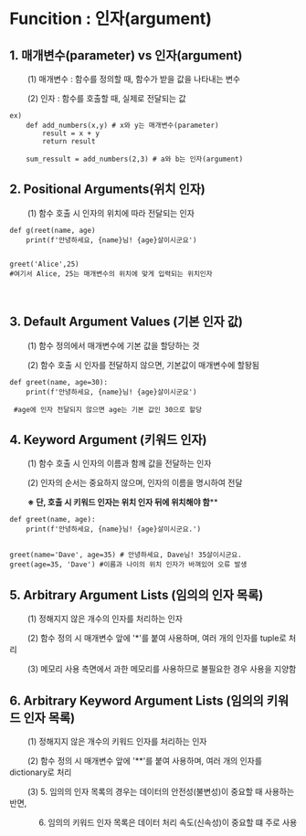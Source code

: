 # Funcition : 인자(argument)

## 1. 매개변수(parameter) vs 인자(argument)

        (1) 매개변수 : 함수를 정의할 때, 함수가 받을 값을 나타내는 변수

        (2) 인자 : 함수를 호출할 때, 실제로 전달되는 값

```
ex)
    def add_numbers(x,y) # x와 y는 매개변수(parameter)
        result = x + y
        return result

    sum_ressult = add_numbers(2,3) # a와 b는 인자(argument)
```

## 2. Positional Arguments(위치 인자)

        (1) 함수 호출 시 인자의 위치에 따라 전달되는 인자

```
def g(reet(name, age)
    print(f'안녕하세요, {name}님! {age}살이시군요')


greet('Alice',25) 
#여기서 Alice, 25는 매개변수의 위치에 맞게 입력되는 위치인자
```

  

## 3. Default Argument Values (기본 인자 값)

        (1) 함수 정의에서 매개변수에 기본 값을 할당하는 것

        (2) 함수 호출 시 인자를 전달하지 않으면, 기본값이 매개변수에 할돵됨

```
def greet(name, age=30):
    print(f'안녕하세요, {name}님! {age}살이시군요')

 #age에 인자 전달되지 않으면 age는 기본 값인 30으로 할당 
```

## 4.  Keyword Argument (키워드 인자)

        (1) 함수 호출 시 인자의 이름과 함께 값을 전달하는 인자

        (2) 인자의 순서는 중요하지 않으며, 인자의 이름을 명시하여 전달

        **※ 단, 호출 시 키워드 인자는 위치 인자 뒤에 위치해야 함****

```
def greet(name, age):
    print(f'안녕하세요, {name}님! {age}살이시군요.')


greet(name='Dave', age=35) # 안녕하세요, Dave님! 35살이시군요.
greet(age=35, 'Dave') #이름과 나이의 위치 인자가 바껴있어 오류 발생

```



## 5. Arbitrary Argument Lists (임의의 인자 목록)

        (1) 정해지지 않은 개수의 인자를 처리하는 인자

        (2) 함수 정의 시 매개변수 앞에 '*'를 붙여 사용하며, 여러 개의 인자를 tuple로 처리

        (3) 메모리 사용 측면에서 과한 메모리를 사용하므로 불필요한 경우 사용을 지양함



## 6. Arbitrary Keyword Argument Lists (임의의 키워드 인자 목록)

        (1) 정해지지 않은 개수의 키워드 인자를 처리하는 인자

        (2) 함수 정의 시 매개변수 앞에 '**'를 붙여 사용하며, 여러 개의 인자를 dictionary로 처리   

        (3) 5. 임의의 인자 목록의 경우는 데이터의 안전성(불변성)이 중요할 때 사용하는 반면,

             6. 임의의 키워드 인자 목록은 데이터 처리 속도(신속성)이 중요할 떄 주로 사용


